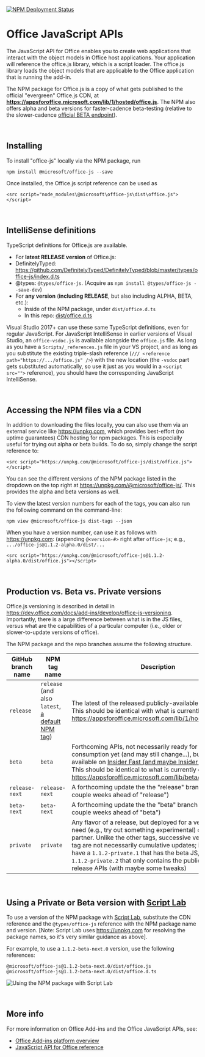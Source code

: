 [![NPM Deployment Status](https://travis-ci.org/OfficeDev/office-js.svg?branch=release)](https://travis-ci.org/OfficeDev/office-js/builds)

# Office JavaScript APIs

The JavaScript API for Office enables you to create web applications that interact with the object models in Office host applications. Your application will reference the office.js library, which is a script loader. The office.js library loads the object models that are applicable to the Office application that is running the add-in.

The NPM package for Office.js is a copy of what gets published to the official "evergreen" Office.js CDN, at **<https://appsforoffice.microsoft.com/lib/1/hosted/office.js>**.  The NPM also offers alpha and beta versions for faster-cadence beta-testing (relative to the slower-cadence [official BETA endpoint](https://appsforoffice.microsoft.com/lib/beta/hosted/office.js)).

<br />

## Installing

To install "office-js" locally via the NPM package, run

    npm install @microsoft/office-js --save

Once installed, the Office.js script reference can be used as

    <src script="node_modules\@microsoft\office-js\dist\office.js"></script>


<br />

## IntelliSense definitions

TypeScript definitions for Office.js are available.

* For **latest RELEASE version** of Office.js:
 * DefinitelyTyped: <https://github.com/DefinitelyTyped/DefinitelyTyped/blob/master/types/office-js/index.d.ts>
 * @types: `@types/office-js`.  (Acquire as `npm install @types/office-js --save-dev`)
* For **any version** (**including RELEASE**, but also including ALPHA, BETA, etc.):
  * Inside of the NPM package, under `dist/office.d.ts`
  * In this repo: [dist/office.d.ts](dis/office.d.ts)

Visual Studio 2017+ can use these same TypeScript definitions, even for regular JavaScript.  For JavaScript IntelliSense in earlier versions of Visual Studio, an `office-vsdoc.js` is available alongside the `office.js` file.  As long as you have a `Scripts/_references.js` file in your VS project, and as long as you substitute the existing triple-slash reference (`/// <reference path="https://.../office.js" />`) with the new location (the `-vsdoc` part gets substituted automatically, so use it just as you would in a `<script src="">` reference), you should have the corresponding JavaScript IntelliSense.


<br />

## Accessing the NPM files via a CDN

In addition to downloading the files locally, you can also use them via an external service like <https://unpkg.com>, which provides best-effort (no uptime guarantees) CDN hosting for npm packages.  This is especially useful for trying out alpha or beta builds.  To do so, simply change the script reference to:

    <src script="https://unpkg.com/@microsoft/office-js/dist/office.js"></script>

You can see the different versions of the NPM package listed in the dropdown on the top right at <https://unpkg.com/@microsoft/office-js/>.  This provides the alpha and beta versions as well.

To view the latest version numbers for each of the tags, you can also run the following command on the command-line:

    npm view @microsoft/office-js dist-tags --json

When you have a version number, can use it as follows with <https://unpkg.com>: (appending `@<version-#>` right after `office-js`; e.g., `.../office-js@1.1.2-alpha.0/dist/...`

    <src script="https://unpkg.com/@microsoft/office-js@1.1.2-alpha.0/dist/office.js"></script>


<br />

## Production vs. Beta vs. Private versions

Office.js versioning is described in detail in <https://dev.office.com/docs/add-ins/develop/office-js-versioning>.  Importantly, there is a large difference between what is in the JS files, versus what are the capabilities of a particular computer (i.e., older or slower-to-update versions of office). 

The NPM package and the repo branches assume the following structure.

| GitHub branch name | NPM tag name | Description |
| ------------------ |--------------|-------------|
| `release` | `release` (and also `latest`, [a default NPM tag](https://docs.npmjs.com/getting-started/using-tags)) | The latest of the released publicly-available APIs. <br/> This should be identical with what is currently on <https://appsforoffice.microsoft.com/lib/1/hosted/office.js> |
| `beta`   | `beta` |  Forthcoming APIs, not necessarily ready for public consumption yet (and may still change...), but likely available on [Insider Fast (and maybe Insider Slow) builds](https://products.office.com/office-insider).  <br/> This should be identical to what is currently on <https://appsforoffice.microsoft.com/lib/beta/hosted/office.js> |
| `release-next` | `release-next` | A forthcoming update the the "release" branch (typically a couple weeks ahead of "release") |
| `beta-next` | `beta-next` | A forthcoming update the the "beta" branch (typically a couple weeks ahead of "beta") |
| `private` | `private` | Any flavor of a release, but deployed for a very specific need (e.g., try out something experimental) or for a specific partner. Unlike the other tags, successive versions of this tag are not necessarily cumulative updates; it is possible to have a `1.1.2-private.1` that has the beta JS, and then a `1.1.2-private.2` that only contains the publicly-available release APIs (with maybe some tweaks) |


<br />

## Using a Private or Beta version with [Script Lab](https://aka.ms/script-lab)

To use a version of the NPM package with [Script Lab](https://aka.ms/script-lab), substitute the CDN reference and the `@types/office-js` reference with the NPM package name and version.  [Note: Script Lab uses <https://unpkg.com> for resolving the package names, so it's very similar guidance as above].

For example, to use a `1.1.2-beta-next.0` version, use the following references:

    @microsoft/office-js@1.1.2-beta-next.0/dist/office.js
    @microsoft/office-js@1.1.2-beta-next.0/dist/office.d.ts


![Using the NPM package with Script Lab](.github/images/script-lab-substitute-refs.png)

<br />

## More info

For more information on Office Add-ins and the Office JavaScript APIs, see:

- [Office Add-ins platform overview](https://dev.office.com/docs/add-ins/overview/office-add-ins)
- [JavaScript API for Office reference](https://dev.office.com/reference/add-ins/javascript-api-for-office)
